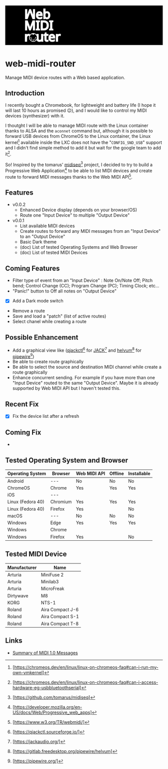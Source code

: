 ![](ressource/dessin-400ppp.png)
# web-midi-router
Manage MIDI device routes with a Web based application.

## Introduction
I recently bought a Chromebook, for lightweight and battery life (I hope it will last 10 hours as promised 😉), and I would like to control my MIDI devices (synthesizer) with it.

I thoutght I will be able to manage MIDI route with the Linux container thanks to ALSA and the `aconnet` command but, although it is possible to forward USB devices from ChromeOS to the Linux container, the Linux kernel[^0] available inside the LXC does not have the "`CONFIG_SND_USB`" support and I didn't find simple method to add it but wait for the google team to add it[^1].

So! Inspired by the tomarus' [midiseq](https://github.com/tomarus/midiseq)[^2] project, I decided to try to build a Progressive Web Application[^3] to be able to list MIDI devices and create route to forward MIDI messages thanks to the Web MIDI API[^4].

## Features
- v0.0.2
  - Enhanced Device display (depends on your browser/OS)
  - Route one "Input Device" to multiple "Output Device"
- v0.0.1
  - List available MIDI devices
  - Create routes to forward any MIDI messages from an "Input Device" to an "Output Device"
  - Basic Dark theme
  - (doc) List of tested Operating Systems and Web Browser
  - (doc) List of tested MIDI Devices

## Coming Features
- Filter type of event from an "Input Device" : Note On/Note Off; Pitch bend; Control Change (CC); Program Change (PC); Timing Clock; etc...
- "Panic!" button to Off all notes on "Output Device"
- [X] Add a Dark mode switch
- Remove a route
- Save and load a "patch" (list of active routes)
- Select chanel while creating a route


## Possible Enhancement
- Add a graphical view like ([qjackctl](https://qjackctl.sourceforge.io/)[^5] for [JACK](https://jackaudio.org/)[^6] and [helvum](https://gitlab.freedesktop.org/pipewire/helvum)[^7] for [pipewire](https://pipewire.org/)[^8])
- Be able to create route graphically
- Be able to select the source and destination MIDI channel while create a route graphically
- Enhance concurrent sending. For example if you have more than one "Input Device" routed to the same "Output Device". Maybe it is already supported by Web MIDI API but I haven't tested this.


## Recent Fix
- [X] Fix the device list after a refresh

## Coming Fix
- 

## Tested Operating System and Browser
|Operating System|Browser|Web MIDI API|Offline|Installable|
|----------------|-------|------------|-------|-----------|
|Android|---|No|No|No|
|ChromeOS|Chrome|Yes|Yes|Yes|
|iOS|---||||
|Linux (Fedora 40)|Chromium|Yes|Yes|Yes|
|Linux (Fedora 40)|Firefox|Yes||No|
|macOS|---|No|No|No|
|Windows|Edge|Yes|Yes|Yes|
|Windows|Chrome||||
|Windows|Firefox|Yes||No|

## Tested MIDI Device
|Manufacturer|Name|
|-|-|
|Arturia|MiniFuse 2|
|Arturia|Minilab3|
|Arturia|MicroFreak|
|Dirtywave|M8|
|KORG|NTS-1|
|Roland|Aira Compact J-6|
|Roland|Aira Compact S-1|
|Roland|Aira Compact T-8|

## Links
- [Summary of MIDI 1.0 Messages](https://midi.org/summary-of-midi-1-0-messages)

[^0]: [https://chromeos.dev/en/linux/linux-on-chromeos-faq#can-i-run-my-own-vmkernel]
[^1]: [https://chromeos.dev/en/linux/linux-on-chromeos-faq#can-i-access-hardware-eg-usbbluetoothserial]
[^2]: [https://github.com/tomarus/midiseq]
[^3]: [https://developer.mozilla.org/en-US/docs/Web/Progressive_web_apps]
[^4]: [https://www.w3.org/TR/webmidi/]
[^5]: [https://qjackctl.sourceforge.io/]
[^6]: [https://jackaudio.org/]
[^7]: [https://gitlab.freedesktop.org/pipewire/helvum]
[^8]: [https://pipewire.org/]

